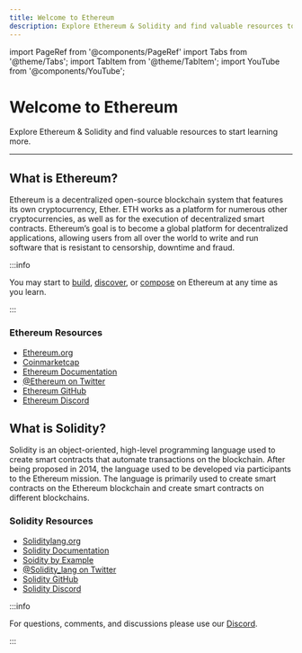 ```yaml
---
title: Welcome to Ethereum
description: Explore Ethereum & Solidity and find valuable resources to start learning more.
---
```


import PageRef from '@components/PageRef'
import Tabs from '@theme/Tabs';
import TabItem from '@theme/TabItem';
import YouTube from '@components/YouTube';

# Welcome to Ethereum

Explore Ethereum & Solidity and find valuable resources to start learning more.

---

## What is Ethereum?

Ethereum is a decentralized open-source blockchain system that features its own cryptocurrency, Ether. ETH works as a platform for numerous other cryptocurrencies, as well as for the execution of decentralized smart contracts. Ethereum’s goal is to become a global platform for decentralized applications, allowing users from all over the world to write and run software that is resistant to censorship, downtime and fraud.

<YouTube videoId="IsXvoYeJxKA"/>

:::info

You may start to [build](../../../build/blockchain/ethereum), [discover](../../../discover/introduction), or [compose](../../../compose/blockchain/ethereum) on Ethereum at any time as you learn.

:::

### Ethereum Resources

- [Ethereum.org](https://ethereum.org/en/)
- [Coinmarketcap](https://coinmarketcap.com/currencies/ethereum/)
- [Ethereum Documentation](https://ethereum.org/en/developers/docs/)
- [@Ethereum on Twitter](https://twitter.com/ethereum)
- [Ethereum GitHub](https://github.com/ethereum/)
- [Ethereum Discord](https://discord.com/invite/CetY6Y4)

## What is Solidity?

Solidity is an object-oriented, high-level programming language used to create smart contracts that automate transactions on the blockchain. After being proposed in 2014, the language used to be developed via participants to the Ethereum mission. The language is primarily used to create smart contracts on the Ethereum blockchain and create smart contracts on different blockchains.

<YouTube videoId="kdvVwGrV7ec"/>

### Solidity Resources

- [Soliditylang.org](https://soliditylang.org/)
- [Solidity Documentation](https://docs.soliditylang.org/en/v0.8.11/)
- [Soidity by Example](https://solidity-by-example.org/)
- [@Solidity_lang on Twitter](https://twitter.com/solidity_lang)
- [Solidity GitHub](https://github.com/ethereum/solidity)
- [Solidity Discord](https://discord.com/invite/RjdJuzg)

:::info

For questions, comments, and discussions please use our [Discord](https://discord.com/invite/uqecGxg).

:::

